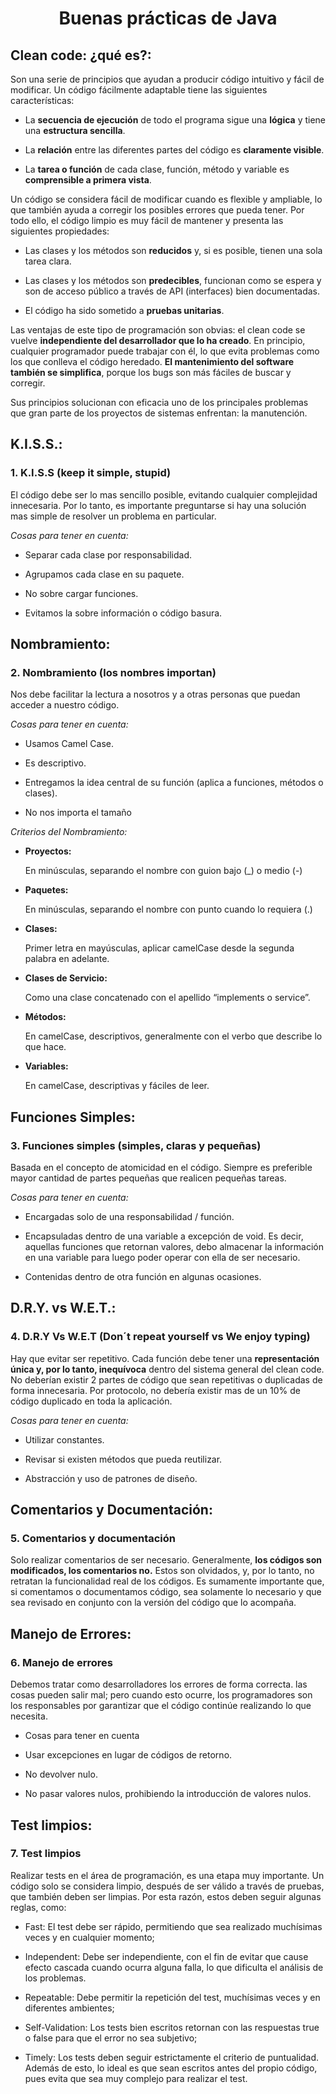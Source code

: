 <h1 align="center">Buenas prácticas de Java</h1>

## Clean code: ¿qué es?:

Son una serie de principios que ayudan a producir código intuitivo y fácil de modificar. Un código fácilmente adaptable tiene las siguientes características:

- La **secuencia de ejecución** de todo el programa sigue una **lógica** y tiene una **estructura sencilla**.

- La **relación** entre las diferentes partes del código es **claramente visible**.

- La **tarea o función** de cada clase, función, método y variable es **comprensible a primera vista**.

Un código se considera fácil de modificar cuando es flexible y ampliable, lo que también ayuda a corregir los posibles errores que pueda tener. Por todo ello, el código limpio es muy fácil de mantener y presenta las siguientes propiedades:

- Las clases y los métodos son **reducidos** y, si es posible, tienen una sola tarea clara.

- Las clases y los métodos son **predecibles**, funcionan como se espera y son de acceso público a través de API (interfaces) bien documentadas.

- El código ha sido sometido a **pruebas unitarias**.

Las ventajas de este tipo de programación son obvias: el clean code se vuelve **independiente del desarrollador que lo ha creado**. En principio, cualquier programador puede trabajar con él, lo que evita problemas como los que conlleva el código heredado. **El mantenimiento del software también se simplifica**, porque los bugs son más fáciles de buscar y corregir.

Sus principios solucionan con eficacia uno de los principales problemas que gran parte de los proyectos de sistemas enfrentan: la manutención.

## K.I.S.S.:

### 1. K.I.S.S (keep it simple, stupid)

El código debe ser lo mas sencillo posible, evitando cualquier complejidad innecesaria. Por lo tanto, es importante preguntarse si hay una solución mas simple de resolver un problema en particular.

*Cosas para tener en cuenta:*

- Separar cada clase por responsabilidad.

- Agrupamos cada clase en su paquete.

- No sobre cargar funciones.

- Evitamos la sobre información o código basura.

## Nombramiento:

### 2. Nombramiento (los nombres importan)

Nos debe facilitar la lectura a nosotros y a otras personas que puedan acceder a nuestro código. 

*Cosas para tener en cuenta:*

- Usamos Camel Case.

- Es descriptivo.

- Entregamos la idea central de su función (aplica a funciones, métodos o clases). 

- No nos importa el tamaño

*Criterios del Nombramiento:*

- **Proyectos:**

    En minúsculas, separando el nombre con guion bajo (_) o medio (-)

- **Paquetes:**

    En minúsculas, separando el nombre con punto cuando lo requiera (.)

- **Clases:**

    Primer letra en mayúsculas, aplicar camelCase desde la segunda palabra en adelante. 

- **Clases de Servicio:**

    Como una clase concatenado con el apellido “implements o service”. 

- **Métodos:**

    En camelCase, descriptivos, generalmente con el verbo que describe lo que hace.

- **Variables:**

    En camelCase, descriptivas y fáciles de leer.

## Funciones Simples:

### 3. Funciones simples (simples, claras y pequeñas)

Basada en el concepto de atomicidad en el código. Siempre es preferible mayor cantidad de partes pequeñas que realicen pequeñas tareas.

*Cosas para tener en cuenta:*

- Encargadas solo de una responsabilidad / función.

- Encapsuladas dentro de una variable a excepción de void.  Es decir, aquellas funciones que retornan valores, debo almacenar la información en una variable para luego poder operar con ella de ser necesario. 

- Contenidas dentro de otra función en algunas ocasiones.

## D.R.Y. vs W.E.T.:

### 4. D.R.Y Vs W.E.T (Don´t repeat yourself vs We enjoy typing)

Hay que evitar ser repetitivo. Cada  función debe tener una **representación única y, por lo tanto, inequívoca** dentro del sistema general del clean code. No deberían existir 2 partes de código que sean repetitivas o duplicadas de forma innecesaria. Por protocolo, no debería existir mas de un 10% de código duplicado en toda la aplicación. 

*Cosas para tener en cuenta:*

- Utilizar constantes.

- Revisar si existen métodos que pueda reutilizar.

- Abstracción y uso de patrones de diseño.

## Comentarios y Documentación:

### 5. Comentarios y documentación

Solo realizar comentarios de ser necesario. Generalmente, **los códigos son modificados, los comentarios no.** Estos son olvidados, y, por lo tanto, no retratan la funcionalidad real de los códigos. Es sumamente importante que, si comentamos o documentamos código, sea solamente lo necesario y que sea revisado en conjunto con la versión del código que lo acompaña.

## Manejo de Errores:

### 6. Manejo de errores

Debemos tratar como desarrolladores los errores de forma correcta. las cosas pueden salir mal; pero cuando esto ocurre, los programadores son los responsables por garantizar que el código continúe realizando lo que necesita.

- Cosas para tener en cuenta

- Usar excepciones en lugar de códigos de retorno.

- No devolver nulo.

- No pasar valores nulos, prohibiendo la introducción de valores nulos.

## Test limpios:

### 7. Test limpios

Realizar tests en el área de programación, es una etapa muy importante. Un código solo se considera limpio, después de ser válido a través de pruebas, que también deben ser limpias. Por esta razón, estos deben seguir algunas reglas, como:

- Fast: El test debe ser rápido, permitiendo que sea realizado muchísimas veces y en cualquier momento;

- Independent: Debe ser independiente, con el fin de evitar que cause efecto cascada cuando ocurra alguna falla, lo que dificulta el análisis de los problemas.

- Repeatable: Debe permitir la repetición del test, muchísimas veces y en diferentes ambientes;

- Self-Validation: Los tests bien escritos retornan con las respuestas true o false para que el error no sea subjetivo;

- Timely: Los tests deben seguir estrictamente el criterio de puntualidad. Además de esto, lo ideal es que sean escritos antes del propio código, pues evita que sea muy complejo para realizar el test.